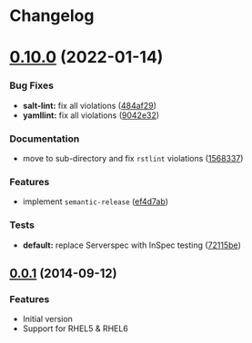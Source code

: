 # Changelog

# [0.10.0](https://github.com/saltstack-formulas/snmp-formula/compare/v0.9.3...v0.10.0) (2022-01-14)


### Bug Fixes

* **salt-lint:** fix all violations ([484af29](https://github.com/saltstack-formulas/snmp-formula/commit/484af29d2db9e0e3fad420cb1f28e866e734e71b))
* **yamllint:** fix all violations ([9042e32](https://github.com/saltstack-formulas/snmp-formula/commit/9042e32035f8a74f1cebd3dc331dacb0b6c42be6))


### Documentation

* move to sub-directory and fix `rstlint` violations ([1568337](https://github.com/saltstack-formulas/snmp-formula/commit/156833745372c9a9d26ae351f7aa86c57d6c1f8b))


### Features

* implement `semantic-release` ([ef4d7ab](https://github.com/saltstack-formulas/snmp-formula/commit/ef4d7ab8a943cb63d3744209a2ba89bdb8d27bfc))


### Tests

* **default:** replace Serverspec with InSpec testing ([72115be](https://github.com/saltstack-formulas/snmp-formula/commit/72115be671dc0bb3c0fa28381efaf640e6009614))


## [0.0.1](https://github.com/saltstack-formulas/snmp-formula/compare/17bf9fae96396c11e8578ea776f4c83efeaacdb5...e92d4de20223a13764c3edb3ce506860d65197df) (2014-09-12)

### Features

* Initial version
* Support for RHEL5 & RHEL6

